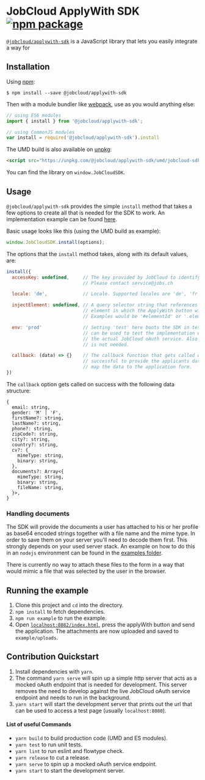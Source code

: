 # JobCloud ApplyWith SDK [![npm package][npm-badge]][npm]

[npm-badge]: https://img.shields.io/npm/v/@jobcloud/applywith-sdk.svg?style=flat-square
[npm]: https://www.npmjs.org/package/@jobcloud/applywith-sdk

[`@jobcloud/applywith-sdk`](https://www.npmjs.com/package/@jobcloud/applywith-sdk) is a JavaScript library that lets you easily integrate a way for

## Installation

Using [npm](https://www.npmjs.com/):

    $ npm install --save @jobcloud/applywith-sdk

Then with a module bundler like [webpack](https://webpack.github.io/), use as you would anything else:

```js
// using ES6 modules
import { install } from '@jobcloud/applywith-sdk';

// using CommonJS modules
var install = require('@jobcloud/applywith-sdk').install
```

The UMD build is also available on [unpkg](https://unpkg.com):

```html
<script src="https://unpkg.com/@jobcloud/applywith-sdk/umd/jobcloud-sdk.min.js"></script>
```

You can find the library on `window.JobCloudSDK`.

## Usage

`@jobcloud/applywith-sdk` provides the simple `install` method that takes a few options to create all that is needed for the SDK to work. An implementation example can be found [here](https://github.com/jobcloud/applywith-sdk/blob/develop/example/index.html).

Basic usage looks like this (using the UMD build as example):

```JavaScript
window.JobCloudSDK.install(options);
```

The options that the `install` method takes, along with its default values, are:

```javascript
install({
  accessKey: undefined,     // The key provided by JobCloud to identify your app.
                            // Please contact service@jobs.ch

  locale: 'de',             // Locale. Supported locales are 'de', 'fr' or 'en'.

  injectElement: undefined, // A query selector string that references the HTML
                            // element in which the ApplyWith button will be rendered.
                            // Examples would be '#elementId' or '.elementClass'.

  env: 'prod'               // Setting 'test' here boots the SDK in test mode which
                            // can be used to test the implementation without hitting
                            // the actual JobCloud oAuth service. Also a genuine accessKey
                            // is not needed.

  callback: (data) => {}    // The callback function that gets called when the process was
                            // successful to provide the applicants data. Use this to
                            // map the data to the application form.
})
```

The `callback` option gets called on success with the following data structure:

```
{
  email: string,
  gender: 'M' | 'F',
  firstName?: string,
  lastName?: string,
  phone?: string,
  zipCode?: string,
  city?: string,
  country?: string,
  cv?: {
    mimeType: string,
    binary: string,
  },
  documents?: Array<{
    mimeType: string,
    binary: string,
    fileName: string,
  }>,
}
```

### Handling documents

The SDK will provide the documents a user has attached to his or her profile as base64 encoded strings together with a file name and the mime type. In order to save them on your server you'll need to decode them first. This strongly depends on your used server stack. An example on how to do this in an `nodejs` environment can be found in the [examples folder](https://github.com/jobcloud/applywith-sdk/tree/develop/examples).

There is currently no way to attach these files to the form in a way that would mimic a file that was selected by the user in the browser.

## Running the example

1. Clone this project and `cd` into the directory.
2. `npm install` to fetch dependencies.
3. `npm run example` to run the example.
4. Open [`localhost:8082/index.html`](http://localhost:8082/index.html), press the applyWith button and send the application. The attachments are now uploaded and saved to `example/uploads`.

## Contribution Quickstart

1. Install dependencies with `yarn`.
2. The command `yarn serve` will spin up a simple http server that acts as a mocked oAuth endpoint that is needed for development. This server removes the need to develop against the live JobCloud oAuth service endpoint and needs to run in the background.
3. `yarn start` will start the development server that prints out the url that can be used to access a test page (usually `localhost:8080`).

#### List of useful Commands

- `yarn build` to build production code (UMD and ES modules).
- `yarn test` to run unit tests.
- `yarn lint` to run eslint and flowtype check.
- `yarn release` to cut a release.
- `yarn serve` to spin up a mocked oAuth service endpoint.
- `yarn start` to start the development server.
